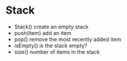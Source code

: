 # Stack

- Stack() create an empty stack
- push(item) add an item
- pop() remove the most recently added item
- isEmpty() is the stack empty?
- size() number of items in the stack
